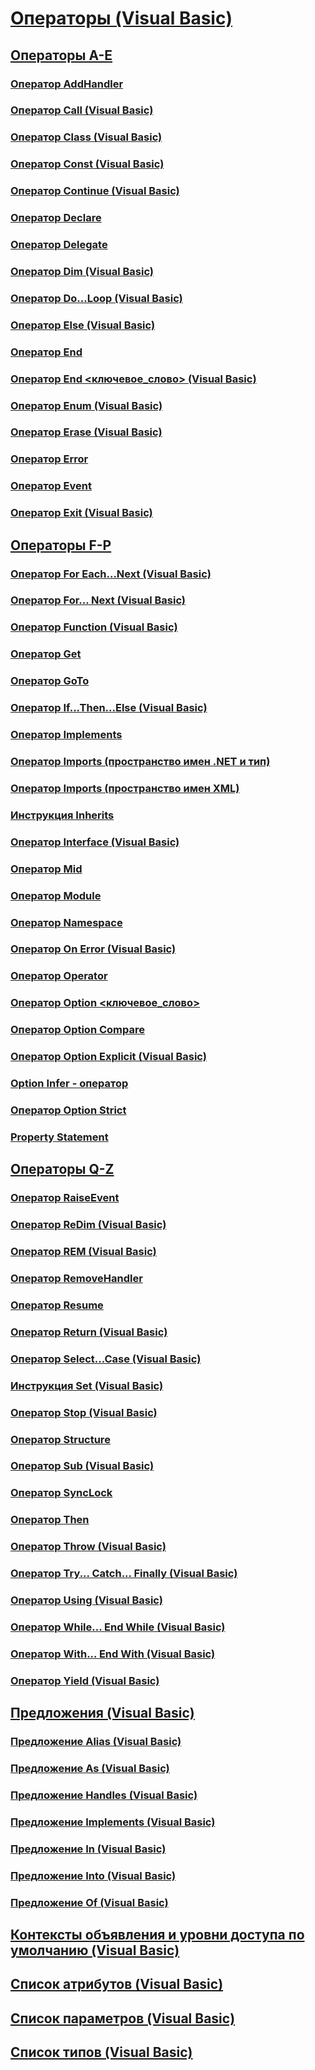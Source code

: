 # [Операторы (Visual Basic)](index.md)
## [Операторы A-E](a-e-statements.md)
### [Оператор AddHandler](addhandler-statement.md)
### [Оператор Call (Visual Basic)](call-statement.md)
### [Оператор Class (Visual Basic)](class-statement.md)
### [Оператор Const (Visual Basic)](const-statement.md)
### [Оператор Continue (Visual Basic)](continue-statement.md)
### [Оператор Declare](declare-statement.md)
### [Оператор Delegate](delegate-statement.md)
### [Оператор Dim (Visual Basic)](dim-statement.md)
### [Оператор Do...Loop (Visual Basic)](do-loop-statement.md)
### [Оператор Else (Visual Basic)](else-statement.md)
### [Оператор End](end-statement.md)
### [Оператор End <ключевое_слово> (Visual Basic)](end-keyword-statement.md)
### [Оператор Enum (Visual Basic)](enum-statement.md)
### [Оператор Erase (Visual Basic)](erase-statement.md)
### [Оператор Error](error-statement.md)
### [Оператор Event](event-statement.md)
### [Оператор Exit (Visual Basic)](exit-statement.md)
## [Операторы F-P](f-p-statements.md)
### [Оператор For Each...Next (Visual Basic)](for-each-next-statement.md)
### [Оператор For... Next (Visual Basic)](for-next-statement.md)
### [Оператор Function (Visual Basic)](function-statement.md)
### [Оператор Get](get-statement.md)
### [Оператор GoTo](goto-statement.md)
### [Оператор If...Then...Else (Visual Basic)](if-then-else-statement.md)
### [Оператор Implements](implements-statement.md)
### [Оператор Imports (пространство имен .NET и тип)](imports-statement-net-namespace-and-type.md)
### [Оператор Imports (пространство имен XML)](imports-statement-xml-namespace.md)
### [Инструкция Inherits](inherits-statement.md)
### [Оператор Interface (Visual Basic)](interface-statement.md)
### [Оператор Mid](mid-statement.md)
### [Оператор Module](module-statement.md)
### [Оператор Namespace](namespace-statement.md)
### [Оператор On Error (Visual Basic)](on-error-statement.md)
### [Оператор Operator](operator-statement.md)
### [Оператор Option <ключевое_слово>](option-keyword-statement.md)
### [Оператор Option Compare](option-compare-statement.md)
### [Оператор Option Explicit (Visual Basic)](option-explicit-statement.md)
### [Option Infer - оператор](option-infer-statement.md)
### [Оператор Option Strict](option-strict-statement.md)
### [Property Statement](property-statement.md)
## [Операторы Q-Z](q-z-statements.md)
### [Оператор RaiseEvent](raiseevent-statement.md)
### [Оператор ReDim (Visual Basic)](redim-statement.md)
### [Оператор REM (Visual Basic)](rem-statement.md)
### [Оператор RemoveHandler](removehandler-statement.md)
### [Оператор Resume](resume-statement.md)
### [Оператор Return (Visual Basic)](return-statement.md)
### [Оператор Select...Case (Visual Basic)](select-case-statement.md)
### [Инструкция Set (Visual Basic)](set-statement.md)
### [Оператор Stop (Visual Basic)](stop-statement.md)
### [Оператор Structure](structure-statement.md)
### [Оператор Sub (Visual Basic)](sub-statement.md)
### [Оператор SyncLock](synclock-statement.md)
### [Оператор Then](then-statement.md)
### [Оператор Throw (Visual Basic)](throw-statement.md)
### [Оператор Try... Catch... Finally (Visual Basic)](try-catch-finally-statement.md)
### [Оператор Using (Visual Basic)](using-statement.md)
### [Оператор While... End While (Visual Basic)](while-end-while-statement.md)
### [Оператор With... End With (Visual Basic)](with-end-with-statement.md)
### [Оператор Yield (Visual Basic)](yield-statement.md)
## [Предложения (Visual Basic)](clauses.md)
### [Предложение Alias (Visual Basic)](alias-clause.md)
### [Предложение As (Visual Basic)](as-clause.md)
### [Предложение Handles (Visual Basic)](handles-clause.md)
### [Предложение Implements (Visual Basic)](implements-clause.md)
### [Предложение In (Visual Basic)](in-clause.md)
### [Предложение Into (Visual Basic)](into-clause.md)
### [Предложение Of (Visual Basic)](of-clause.md)
## [Контексты объявления и уровни доступа по умолчанию (Visual Basic)](declaration-contexts-and-default-access-levels.md)
## [Список атрибутов (Visual Basic)](attribute-list.md)
## [Список параметров (Visual Basic)](parameter-list.md)
## [Список типов (Visual Basic)](type-list.md)

